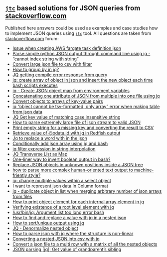 ## [`jtc`](https://github.com/ldn-softdev/jtc) based solutions for JSON queries from [stackoverflow.com](https://stackoverflow.com/)

Published here answers could be used as examples and case studies how to implement JSON queries 
using [`jtc`](https://github.com/ldn-softdev/jtc) tool. All questions are taken from 
[stackoverflow.com](https://stackoverflow.com/questions/tagged/jq%2bor%2bjson%2bbash?tab=Newest)
forum:

- [Issue when creating AWS fargate task definition json](https://github.com/ldn-softdev/stackoverflow-json/blob/master/lib/Issue%20when%20creating%20AWS%20fargate%20task%20definition%20json.md)
- [Parse simple python JSON output through command line using jq - “cannot index string with string”](https://github.com/ldn-softdev/stackoverflow-json/blob/master/lib/Parse%20simple%20python%20JSON%20output%20through%20command%20line%20using%20jq%20-%20cannot%20index%20string%20with%20string.md)
- [Convert large json file to csv with filter](https://github.com/ldn-softdev/stackoverflow-json/blob/master/lib/Convert%20large%20json%20file%20to%20csv%20with%20filter.md)
- [How to group by in jq?](https://github.com/ldn-softdev/stackoverflow-json/blob/master/lib/How%20to%20group%20by%20in%20jq.md)
- [JQ getting compile error response from query](https://github.com/ldn-softdev/stackoverflow-json/blob/master/lib/JQ%20getting%20compile%20error%20response%20from%20query.md)
- [jq: create array of object in json and insert the new object each time bash scripts executes](https://github.com/ldn-softdev/stackoverflow-json/blob/master/lib/create%20array%20of%20object%20in%20json%20and%20insert%20the%20new%20object%20each%20time%20bash%20scripts%20executes.md)
- [jq - Create JSON object map from environment variables](https://github.com/ldn-softdev/stackoverflow-json/blob/master/lib/Create%20JSON%20object%20map%20from%20environment%20variables.md)
- [Concatenating one attribute of JSON from multiple into one file using jq](https://github.com/ldn-softdev/stackoverflow-json/blob/master/lib/Concatenating%20one%20attribute%20of%20JSON%20from%20multiple%20into%20one%20file.md)
- [Convert objects to arrays of key-value pairs](https://github.com/ldn-softdev/stackoverflow-json/blob/master/lib/Convert%20objects%20to%20arrays%20of%20key-value%20pairs.md)
- [jq “object cannot be tsv-formatted, only array” error when making table from json data](https://github.com/ldn-softdev/stackoverflow-json/blob/master/lib/reformat%20objects%20to%20be%20tsv-formatted%20making%20table%20from%20json%20data.md)
- [JQ Get key value of matching case insensitive string](https://github.com/ldn-softdev/stackoverflow-json/blob/master/lib/Get%20key%20value%20of%20matching%20case%20insensitive%20string.md)
- [How to parse extremely large file of json stream to valid JSON](https://github.com/ldn-softdev/stackoverflow-json/blob/master/lib/How%20to%20parse%20extremely%20large%20file%20of%20json%20stream%20to%20valid%20JSON.md)
- [Print empty string for a missing key and converting the result to CSV](https://github.com/ldn-softdev/stackoverflow-json/blob/master/lib/Print%20empty%20string%20for%20a%20missing%20key%20and%20converting%20the%20result%20to%20CSV.md)
- [Retrieve value of @odata.id with jq in Redfish output](https://github.com/ldn-softdev/stackoverflow-json/blob/master/lib/Retrieve%20value%20of%20odata-id%20with%20jq%20in%20Redfish%20output.md)
- [Jq to replace a word with in the json](https://github.com/ldn-softdev/stackoverflow-json/blob/master/lib/Jq%20to%20replace%20a%20word%20with%20in%20the%20json.md)
- [Conditionally add json array using jq and bash](https://github.com/ldn-softdev/stackoverflow-json/blob/master/lib/Conditionally%20add%20json%20array%20using%20jq%20and%20bash.md)
- [jq filter expression in string interpolation](https://github.com/ldn-softdev/stackoverflow-json/blob/master/lib/jq%20filter%20expression%20in%20string%20interpolation.md)
- [JQ Transverse List as Map](https://github.com/ldn-softdev/stackoverflow-json/blob/master/lib/JQ%20Transverse%20List%20as%20Map.md)
- [One-liner way to invert boolean output in bash?](https://github.com/ldn-softdev/stackoverflow-json/blob/master/lib/One-liner%20way%20to%20invert%20boolean%20output%20in%20bash.md)
- [Replace JSON objects in unknown positions inside a JSON tree](https://github.com/ldn-softdev/stackoverflow-json/blob/master/lib/Replace%20JSON%20objects%20in%20unknown%20positions%20inside%20a%20JSON%20tree.md)
- [how to parse more complex human-oriented text output to machine-friently style?](https://github.com/ldn-softdev/stackoverflow-json/blob/master/lib/how%20to%20parse%20more%20complex%20human-oriented%20text%20output%20to%20machine-friently%20style.md)
- [jq: change multiple values within a select object](https://github.com/ldn-softdev/stackoverflow-json/blob/master/lib/jq%20-%20change%20multiple%20values%20within%20a%20select%20object.md)
- [I want to represent json data In Column format](https://github.com/ldn-softdev/stackoverflow-json/blob/master/lib/I%20want%20to%20represent%20json%20data%20In%20Column%20format.md)
- [jq - duplicate object in list when merging arbitrary number of json arrays from files](https://github.com/ldn-softdev/stackoverflow-json/blob/master/lib/jq%20-%20duplicate%20object%20in%20list%20when%20merging%20arbitrary%20number%20of%20json%20arrays%20from%20files.md)
- [How to print object element for each internal array element in jq](https://github.com/ldn-softdev/stackoverflow-json/blob/master/lib/How%20to%20print%20object%20element%20for%20each%20internal%20array%20element%20in%20jq.md)
- [Verifying existence of a root level element with jq](https://github.com/ldn-softdev/stackoverflow-json/blob/master/lib/Verifying%20existence%20of%20a%20root%20level%20element%20with%20jq.md)
- [/usr/bin/jq: Argument list too long error bash](https://github.com/ldn-softdev/stackoverflow-json/blob/master/lib/jq%20-%20Argument%20list%20too%20long%20error%20bash.md)
- [How to find and replace a value with jq in a nested json](https://github.com/ldn-softdev/stackoverflow-json/blob/master/lib/How%20to%20find%20and%20replace%20a%20value%20with%20jq%20in%20a%20nested%20json.md)
- [How to sort/unique output using jq](https://github.com/ldn-softdev/stackoverflow-json/blob/master/lib/How%20to%20sort,unique%20output%20using%20jq.md)
- [JQ - Denormalize nested object](https://github.com/ldn-softdev/stackoverflow-json/blob/master/lib/JQ%20-%20Denormalize%20nested%20object.md)
- [How to parse json with jq where the structure is non-linear](https://github.com/ldn-softdev/stackoverflow-json/blob/master/lib/How%20to%20parse%20json%20with%20jq%20where%20the%20structure%20is%20non-linear.md)
- [Converting a nested JSON into csv with jq](https://github.com/ldn-softdev/stackoverflow-json/blob/master/lib/Converting%20a%20nested%20JSON%20into%20csv%20with%20jq.md)
- [Convert a json file to a multi row with a matrix of all the nested objects](https://github.com/ldn-softdev/stackoverflow-json/blob/master/lib/Convert%20a%20json%20file%20to%20a%20multi%20row%20with%20a%20matrix%20of%20all%20the%20nested%20objects.md)
- [JSON parsing [jq]: Get value of grandparent’s sibling](https://github.com/ldn-softdev/stackoverflow-json/blob/master/lib/JSON%20parsing%20jq%20-%20Get%20value%20of%20grandparent%E2%80%99s%20sibling.md)













